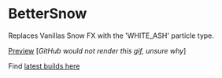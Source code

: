 # BetterSnow

Replaces Vanillas Snow FX with the 'WHITE_ASH' particle type.

[Preview](https://cdn.discordapp.com/attachments/289122354825789440/1213606530709065798/java_VVB4hPmOhj.gif?ex=65f61628&is=65e3a128&hm=f8d62f879ef9e53aefbfb086887bf2a45f76bef73916b463b647871a177f0360&) [_GitHub would not render this gif, unsure why_]

Find [latest builds here](https://maven.apexstudios.dev/#/releases/dev/apexstudios/bettersnow)